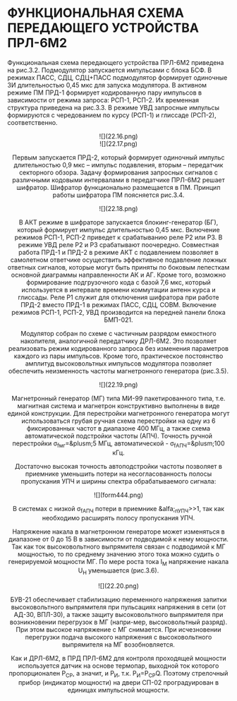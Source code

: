 # ФУНКЦИОНАЛЬНАЯ СХЕМА ПЕРЕДАЮЩЕГО УСТРОЙСТВА ПРЛ-6М2

Функциональная схема передающего устройства ПРЛ-6М2 приведена на рис.3.2. Подмодулятор запускается импульсами с блока БСФ. В режимах ПАСС, СДЦ, СДЦ+ПАСС подмодулятор формирует одиночные ЗИ длительностью 0,45 мкс для запуска модулятора. В активном режиме ПМ ПРД-1 формирует кодированную пару импульсов в зависимости от режима запроса: РСП-1, РСП-2. Их временная структура приведена на рис.3.3. В режиме УВД запросные импульсы формируются с чередованием по курсу (РСП-1) и глиссаде (РСП-2), соответственно.

<center>![](22.16.png)<center>

<center>![](22.17.png)<center>

Первым запускается ПРД-2, который формирует одиночный импульс длительностью 0,9 мкс – импульс подавления, вторым – передатчик секторного обзора. Задачу формирования запросных сигналов с различными кодовыми интервалами в передатчике ПРЛ-6М2 решает шифратор. Шифратор функционально размещается в ПМ. Принцип работы шифратора ПМ поясняется рис.3.4.

<center>![](22.18.png)<center>

В АКТ режиме в шифраторе запускается блокинг-генератор (БГ), который  формирует импульс длительностью 0,45 мкс. Включение режимов РСП-1, РСП-2 приведет к  срабатыванию реле Р2 или Р3. В режиме УВД реле Р2 и Р3 срабатывают поочередно. Совместная работа ПРД-1 и ПРД-2 в режиме АКТ с подавлением позволяет в самолетном ответчике осуществить эффективное подавление ложных ответных сигналов, которые могут быть приняты по боковым лепесткам основной диаграммы направленности АК и АГ. Кроме того, возможно формирование подгрузочного кода с базой 7,6 мкс, который используется в интервале времени коммутации антенн курса и  глиссады. Реле Р1 служит для отключения шифратора при работе ПРД-2 вместо ПРД-1 в режимах ПАСС, СДЦ, СОВМ. Включение режимов РСП-1, РСП-2, УВД производится на передней панели блока БМП-021.

Модулятор собран по схеме с частичным разрядом емкостного накопителя, аналогичной передатчику ДРЛ-6М2. Это позволяет реализовать режим кодированного запроса без изменения параметров каждого из пары импульсов. Кроме того, практическое постоянство амплитуд высоковольтных импульсов модулятора позволяет обеспечить неизменность частоты магнетронного генератора (рис.3.5).

<center>![](22.19.png)<center>

Магнетронный генератор (МГ) типа МИ-99 пакетированного типа, т.е. магнитная система и магнетрон конструктивно выполнены в виде единой конструкции. Для перестройки магнетронного генератора могут использоваться грубая ручная схема перестройки на одну из 6 фиксированных частот в диапазоне 400 МГц, а также схема автоматической подстройки частоты (АПЧ). Точность ручной перестройки &sigma;<sub>fмг</sub>=&plusm;5 МГц, автоматической - &sigma;<sub>fАПЧ</sub>=&plusm;100 кГц. 

Достаточно высокая точность автоподстройки частоты позволяет в приемнике уменьшить потери на несогласованность полосы пропускания УПЧ и ширины спектра обрабатываемого сигнала:

<center>![](form444.png)<center>

В системах с низкой &sigma;<sub>fАПЧ</sub> потери в приемнике &alfa;<sub>пУПЧ</sub>>>1, так как необходимо расширять полосу пропускания УПЧ.

Напряжение накала в магнетронном генераторе может изменяться в диапазоне от 0 до 15 В в зависимости от подводимой к нему мощности. Так как ток высоковольтного выпрямителя связан с подводимой к МГ мощностью, то по среднему значению этого тока можно судить о генерируемой мощности МГ. По мере роста тока I<sub>М</sub> напряжение накала U<sub>Н</sub> уменьшается (рис.3.6).

<center>![](22.20.png)<center>

БУВ-21 обеспечивает стабилизацию переменного напряжения запитки высоковольтного выпрямителя при пульсациях напряжения в сети (от АД-30, ВПЛ-30), а также защиту высоковольтного выпрямителя при возникновении перегрузок в МГ (напри-мер, высоковольтный разряд). При этом высокое напряжение с МГ снимается. При исчезновении перегрузки подача высокого напряжения с высоковольтного выпрямителя на МГ возобновляется.

Как и ДРЛ-6М2, в ПРД ПРЛ-6М2 для контроля проходящей мощности используется датчик на основе термопар, выходной ток которого пропорционален Р<sub>СР</sub>, а значит, и Р<sub>И</sub>, т.к. Р<sub>И</sub>=Р<sub>СР</sub>Q. Поэтому стрелочный прибор (индикатор мощности) на двери СП-02 проградуирован в единицах импульсной мощности.




